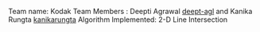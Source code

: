 Team name: Kodak
Team Members : Deepti Agrawal [deept-agl](http://github.com/deept-agl) and Kanika Rungta [kanikarungta](http://github.com/kanikarungta)
Algorithm Implemented: 2-D Line Intersection

